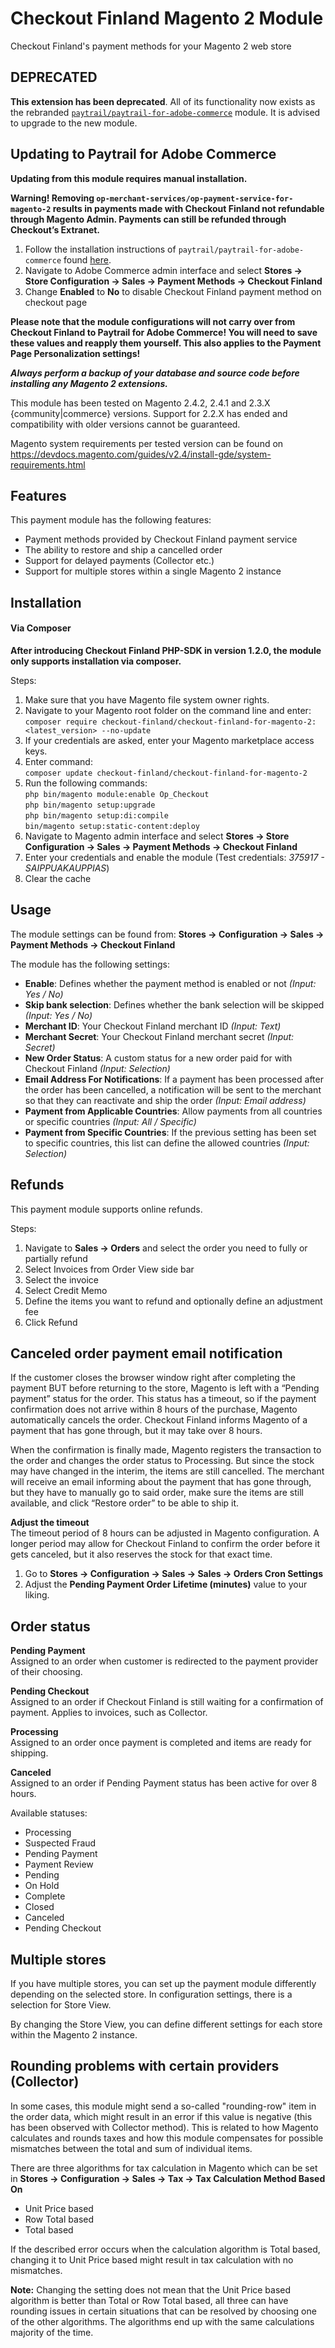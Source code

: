 # Checkout Finland Magento 2 Module

Checkout Finland's payment methods for your Magento 2 web store

## DEPRECATED

**This extension has been deprecated**.  All of its functionality now exists as the rebranded 
[`paytrail/paytrail-for-adobe-commerce`](https://github.com/paytrail/paytrail-for-adobe-commerce) module. 
It is advised to upgrade to the new module.

## Updating to Paytrail for Adobe Commerce

<b>Updating from this module requires manual installation.</b><br/>

<b>Warning! Removing `op-merchant-services/op-payment-service-for-magento-2` results in payments made with Checkout Finland not refundable through Magento Admin. Payments can still be refunded through
Checkout’s Extranet.</b><br/>

1. Follow the installation instructions of `paytrail/paytrail-for-adobe-commerce` found [here](https://github.com/paytrail/paytrail-for-adobe-commerce).
2. Navigate to Adobe Commerce admin interface and select __Stores -> Store Configuration -> Sales -> Payment Methods -> Checkout Finland__
3. Change __Enabled__ to __No__ to disable Checkout Finland payment method on checkout page

<b>Please note that the module configurations will not carry over from Checkout Finland to Paytrail for Adobe Commerce! You will need to save these values and reapply them yourself. This also applies to the Payment Page Personalization settings!</b><br/>

***Always perform a backup of your database and source code before installing any Magento 2 extensions.***

This module has been tested on Magento 2.4.2, 2.4.1 and 2.3.X {community|commerce} versions. Support for 2.2.X has ended and compatibility with older versions cannot be guaranteed.

Magento system requirements per tested version can be found on https://devdocs.magento.com/guides/v2.4/install-gde/system-requirements.html

## Features
This payment module has the following features:
- Payment methods provided by Checkout Finland payment service
- The ability to restore and ship a cancelled order
- Support for delayed payments (Collector etc.)
- Support for multiple stores within a single Magento 2 instance

## Installation

#### Via Composer

<b>After introducing Checkout Finland PHP-SDK in version 1.2.0, the module only supports installation via composer.</b>

Steps:
1. Make sure that you have Magento file system owner rights.
2. Navigate to your Magento root folder on the command line and enter: <br/>```composer require checkout-finland/checkout-finland-for-magento-2:<latest_version> --no-update```
3. If your credentials are asked, enter your Magento marketplace access keys.
4. Enter command: <br/> ```composer update checkout-finland/checkout-finland-for-magento-2```
5. Run the following commands: <br/> ``` php bin/magento module:enable Op_Checkout ``` <br/> ```php bin/magento setup:upgrade``` <br/>```php bin/magento setup:di:compile``` <br/>```bin/magento setup:static-content:deploy``` 
6. Navigate to Magento admin interface and select __Stores -> Store Configuration -> Sales -> Payment Methods -> Checkout Finland__
7. Enter your credentials and enable the module (Test credentials: _375917 - SAIPPUAKAUPPIAS_)
8. Clear the cache 

## Usage
The module settings can be found from:
__Stores -> Configuration -> Sales -> Payment Methods -> Checkout Finland__

The module has the following settings:
- __Enable__: Defines whether the payment method is enabled or not *(Input: Yes / No)*
- __Skip bank selection__: Defines whether the bank selection will be skipped *(Input: Yes / No)*
- __Merchant ID__: Your Checkout Finland merchant ID *(Input: Text)*
- __Merchant Secret__: Your Checkout Finland merchant secret *(Input: Secret)*
- __New Order Status__: A custom status for a new order paid for with Checkout Finland *(Input: Selection)*
- __Email Address For Notifications__: If a payment has been processed after the order has been cancelled, a notification will be sent to the merchant so that they can reactivate and ship the order *(Input: Email address)* 
- __Payment from Applicable Countries__: Allow payments from all countries or specific countries *(Input: All / Specific)*
- __Payment from Specific Countries__: If the previous setting has been set to specific countries, this list can define the allowed countries *(Input: Selection)*

## Refunds
This payment module supports online refunds.

Steps:
1. Navigate to __Sales -> Orders__ and select the order you need to fully or partially refund
2. Select Invoices from Order View side bar
3. Select the invoice
4. Select Credit Memo
5. Define the items you want to refund and optionally define an adjustment fee
6. Click Refund

## Canceled order payment email notification
If the customer closes the browser window right after completing the payment BUT before returning to the store, Magento is left with a “Pending payment” status for the order. This status has a timeout, so if the payment confirmation does not arrive within 8 hours of the purchase, Magento automatically cancels the order. Checkout Finland informs Magento of a payment that has gone through, but it may take over 8 hours.

When the confirmation is finally made, Magento registers the transaction to the order and changes the order status to Processing. But since the stock may have changed in the interim, the items are still cancelled. The merchant will receive an email informing about the payment that has gone through, but they have to manually go to said order, make sure the items are still available, and click “Restore order” to be able to ship it.

__Adjust the timeout__<br/>
The timeout period of 8 hours can be adjusted in Magento configuration. A longer period may allow for Checkout Finland to confirm the order before it gets canceled, but it also reserves the stock for that exact time.
1. Go to __Stores -> Configuration -> Sales -> Sales -> Orders Cron Settings__
2. Adjust the __Pending Payment Order Lifetime (minutes)__ value to your liking.

## Order status
__Pending Payment__<br/>
Assigned to an order when customer is redirected to the payment provider of their choosing.

__Pending Checkout__<br/>
Assigned to an order if Checkout Finland is still waiting for a confirmation of payment. Applies to invoices, such as Collector.

__Processing__<br/>
Assigned to an order once payment is completed and items are ready for shipping.

__Canceled__<br/>
Assigned to an order if Pending Payment status has been active for over 8 hours.

Available statuses:
- Processing
- Suspected Fraud
- Pending Payment
- Payment Review
- Pending
- On Hold
- Complete
- Closed
- Canceled
- Pending Checkout

## Multiple stores
If you have multiple stores, you can set up the payment module differently depending on the selected store. In configuration settings, there is a selection for Store View.

By changing the Store View, you can define different settings for each store within the Magento 2 instance.

## Rounding problems with certain providers (Collector)

In some cases, this module might send a so-called "rounding-row" item in the order data, which might result in an error if this value is negative (this has been observed with Collector method). This is related to how Magento calculates and rounds taxes and how this module compensates for possible mismatches between the total and sum of individual items.

There are three algorithms for tax calculation in Magento which can be set in __Stores -> Configuration -> Sales -> Tax -> Tax Calculation Method Based On__
- Unit Price based
- Row Total based
- Total based

If the described error occurs when the calculation algorithm is Total based, changing it to Unit Price based might result in tax calculation with no mismatches. 

__Note:__ Changing the setting does not mean that the Unit Price based algorithm is better than Total or Row Total based, all three can have rounding issues in certain situations that can be resolved by choosing one of the other algorithms. The algorithms end up with the same calculations majority of the time.
